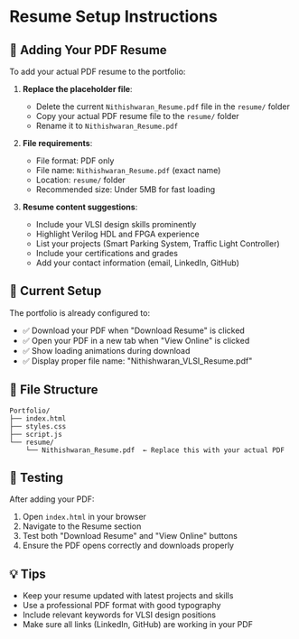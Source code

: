 # Resume Setup Instructions

## 📄 Adding Your PDF Resume

To add your actual PDF resume to the portfolio:

1. **Replace the placeholder file**: 
   - Delete the current `Nithishwaran_Resume.pdf` file in the `resume/` folder
   - Copy your actual PDF resume file to the `resume/` folder
   - Rename it to `Nithishwaran_Resume.pdf`

2. **File requirements**:
   - File format: PDF only
   - File name: `Nithishwaran_Resume.pdf` (exact name)
   - Location: `resume/` folder
   - Recommended size: Under 5MB for fast loading

3. **Resume content suggestions**:
   - Include your VLSI design skills prominently
   - Highlight Verilog HDL and FPGA experience
   - List your projects (Smart Parking System, Traffic Light Controller)
   - Include your certifications and grades
   - Add your contact information (email, LinkedIn, GitHub)

## 🔧 Current Setup

The portfolio is already configured to:
- ✅ Download your PDF when "Download Resume" is clicked
- ✅ Open your PDF in a new tab when "View Online" is clicked
- ✅ Show loading animations during download
- ✅ Display proper file name: "Nithishwaran_VLSI_Resume.pdf"

## 📁 File Structure

```
Portfolio/
├── index.html
├── styles.css
├── script.js
└── resume/
    └── Nithishwaran_Resume.pdf  ← Replace this with your actual PDF
```

## 🚀 Testing

After adding your PDF:
1. Open `index.html` in your browser
2. Navigate to the Resume section
3. Test both "Download Resume" and "View Online" buttons
4. Ensure the PDF opens correctly and downloads properly

## 💡 Tips

- Keep your resume updated with latest projects and skills
- Use a professional PDF format with good typography
- Include relevant keywords for VLSI design positions
- Make sure all links (LinkedIn, GitHub) are working in your PDF
